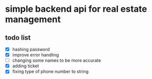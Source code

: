 
  <h1> simple backend api for real estate management</h1>
   <h2>todo list</h2>

- [x] hashing password
- [x] improve error handling
- [ ] changing some names to be more accurate
- [x] adding ticket
- [x] fixing type of phone number to string